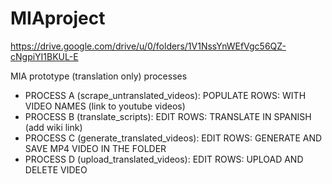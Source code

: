 # MIAproject
https://drive.google.com/drive/u/0/folders/1V1NssYnWEfVgc56QZ-cNgpiYI1BKUL-E

MIA prototype (translation only) processes
- PROCESS A (scrape_untranslated_videos): POPULATE ROWS: WITH VIDEO NAMES (link to youtube videos)
- PROCESS B (translate_scripts): EDIT ROWS: TRANSLATE IN SPANISH  (add wiki link)
- PROCESS C (generate_translated_videos): EDIT ROWS: GENERATE AND SAVE MP4 VIDEO IN THE FOLDER 
- PROCESS D (upload_translated_videos): EDIT ROWS: UPLOAD AND DELETE VIDEO

